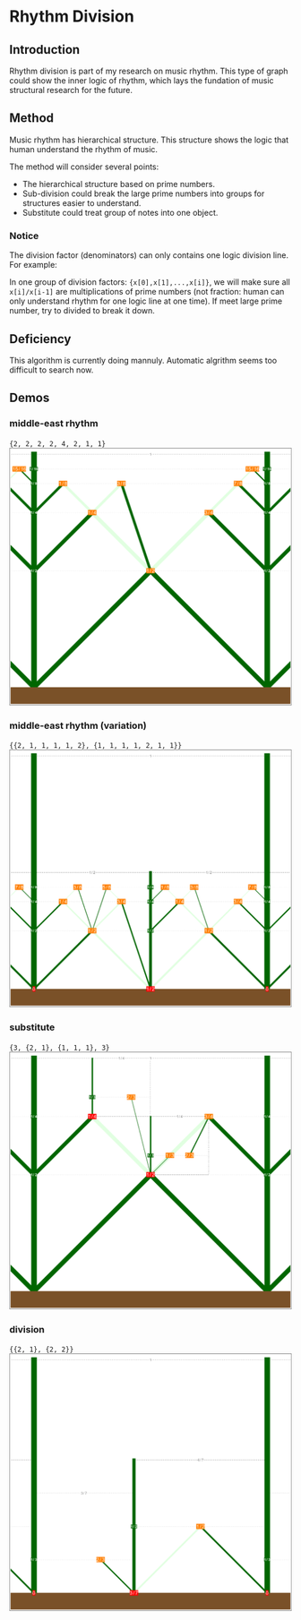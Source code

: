 # Rhythm Division
## Introduction
Rhythm division is part of my research on music rhythm. This type of graph could show the inner logic of rhythm, which lays the fundation of music structural research for the future.
## Method
Music rhythm has hierarchical structure. This structure shows the logic that human understand the rhythm of music.

The method will consider several points:
* The hierarchical structure based on prime numbers.
* Sub-division could break the large prime numbers into groups for structures easier to understand.
* Substitute could treat group of notes into one object.
### Notice
The division factor (denominators) can only contains one logic division line. For example:

In one group of division factors: `{x[0],x[1],...,x[i]}`, we will make sure all `x[i]/x[i-1]` are multiplications of prime numbers (not fraction: human can only understand rhythm for one logic line at one time). If meet large prime number, try to divided to break it down.
## Deficiency
This algorithm is currently doing mannuly. Automatic algrithm seems too difficult to search now.
## Demos
### middle-east rhythm
`{2, 2, 2, 2, 4, 2, 1, 1}`
![Alt Text](https://github.com/RobertBoganKang/rhythm_division/blob/master/demo/middle-east.png)
### middle-east rhythm (variation)
`{{2, 1, 1, 1, 1, 2}, {1, 1, 1, 1, 2, 1, 1}}`
![Alt Text](https://github.com/RobertBoganKang/rhythm_division/blob/master/demo/middle-east2.png)
### substitute
`{3, {2, 1}, {1, 1, 1}, 3}`
![Alt Text](https://github.com/RobertBoganKang/rhythm_division/blob/master/demo/substitute.png)
### division
`{{2, 1}, {2, 2}}`
![Alt Text](https://github.com/RobertBoganKang/rhythm_division/blob/master/demo/division.png)
